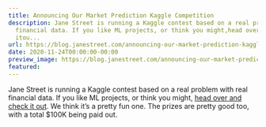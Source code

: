 ```yaml
---
title: Announcing Our Market Prediction Kaggle Competition
description: Jane Street is running a Kaggle contest based on a real problem withreal
  financial data. If you like ML projects, or think you might,head over and check
  itou...
url: https://blog.janestreet.com/announcing-our-market-prediction-kaggle-competition-index/
date: 2020-11-24T00:00:00-00:00
preview_image: https://blog.janestreet.com/announcing-our-market-prediction-kaggle-competition-index/kaggle_blogpost.jpg
featured:
---
```


<p>Jane Street is running a Kaggle contest based on a real problem with
real financial data. If you like ML projects, or think you might,
<a href="https://www.kaggle.com/c/jane-street-market-prediction" target="_blank">head over and check it
out</a>.
We think it’s a pretty fun one. The prizes are pretty good too, with a
total $100K being paid out.</p>

